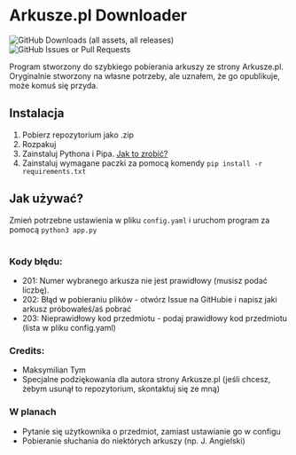 ﻿# Arkusze.pl Downloader
![GitHub Downloads (all assets, all releases)](https://img.shields.io/github/downloads/skill3472/ArkuszeDownloader/total?style=flat-square)
![GitHub Issues or Pull Requests](https://img.shields.io/github/issues/skill3472/ArkuszeDownloader?style=flat-square)

Program stworzony do szybkiego pobierania arkuszy ze strony Arkusze.pl.
Oryginalnie stworzony na własne potrzeby, ale uznałem, że go opublikuje, może komuś się przyda.

## Instalacja
1. Pobierz repozytorium jako .zip
2. Rozpakuj
3. Zainstaluj Pythona i Pipa. [Jak to zrobić?](https://www.youtube.com/watch?v=urmxXHukIGM)
4. Zainstaluj wymagane paczki za pomocą komendy `pip install -r requirements.txt`

## Jak używać?
Zmień potrzebne ustawienia w pliku `config.yaml` i uruchom program za pomocą `python3 app.py`

#

### Kody błędu:
- 201: Numer wybranego arkusza nie jest prawidłowy (musisz podać liczbę).
- 202: Błąd w pobieraniu plików - otwórz Issue na GitHubie i napisz jaki arkusz próbowałeś/aś pobrać
- 203: Nieprawidłowy kod przedmiotu - podaj prawidłowy kod przedmiotu (lista w pliku config.yaml)

### Credits:
- Maksymilian Tym
- Specjalne podziękowania dla autora strony Arkusze.pl (jeśli chcesz, żebym usunął to repozytorium, skontaktuj się ze mną)

### W planach
- Pytanie się użytkownika o przedmiot, zamiast ustawianie go w configu
- Pobieranie słuchania do niektórych arkuszy (np. J. Angielski)
